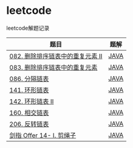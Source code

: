 # leetcode
leetcode解题记录

题目|题解
--|:--:
[082. 删除排序链表中的重复元素 II](https://leetcode-cn.com/problems/remove-duplicates-from-sorted-list-ii/)|[JAVA](https://github.com/chan-ly/leetcode/tree/main/src/082-%E5%88%A0%E9%99%A4%E6%8E%92%E5%BA%8F%E9%93%BE%E8%A1%A8%E4%B8%AD%E7%9A%84%E9%87%8D%E5%A4%8D%E5%85%83%E7%B4%A0%20II)
[083. 删除排序链表中的重复元素](https://leetcode-cn.com/problems/remove-duplicates-from-sorted-list/)|[JAVA](https://github.com/chan-ly/leetcode/tree/main/src/083-%E5%88%A0%E9%99%A4%E6%8E%92%E5%BA%8F%E9%93%BE%E8%A1%A8%E4%B8%AD%E7%9A%84%E9%87%8D%E5%A4%8D%E5%85%83%E7%B4%A0)
[086. 分隔链表](https://leetcode-cn.com/problems/partition-list/)|[JAVA](https://github.com/chan-ly/leetcode/tree/main/src/086-%20%E5%88%86%E9%9A%94%E9%93%BE%E8%A1%A8)
[141. 环形链表](https://leetcode-cn.com/problems/linked-list-cycle/)|[JAVA](https://github.com/chan-ly/leetcode/tree/main/src/141-%E7%8E%AF%E5%BD%A2%E9%93%BE%E8%A1%A8)
[142. 环形链表 II](https://leetcode-cn.com/problems/linked-list-cycle-ii/)|[JAVA](https://github.com/chan-ly/leetcode/tree/main/src/142.-%E7%8E%AF%E5%BD%A2%E9%93%BE%E8%A1%A8%20II)
[160. 相交链表](https://leetcode-cn.com/problems/intersection-of-two-linked-lists/)|[JAVA](https://github.com/chan-ly/leetcode/tree/main/src/160-%E7%9B%B8%E4%BA%A4%E9%93%BE%E8%A1%A8)
[206. 反转链表](https://leetcode-cn.com/problems/reverse-linked-list/)|[JAVA](https://github.com/chan-ly/leetcode/tree/main/src/206.-%E5%8F%8D%E8%BD%AC%E9%93%BE%E8%A1%A8)
[剑指 Offer 14- I. 剪绳子](https://leetcode-cn.com/problems/jian-sheng-zi-lcof/)|[JAVA](https://github.com/chan-ly/leetcode/tree/main/src/%E5%89%91%E6%8C%87%20Offer%2014-%20I.%20%E5%89%AA%E7%BB%B3%E5%AD%90)
